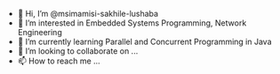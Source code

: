 - 👋 Hi, I’m @msimamisi-sakhile-lushaba
- 👀 I’m interested in Embedded Systems Programming, Network Engineering
- 🌱 I’m currently learning Parallel and Concurrent Programming in Java
- 💞️ I’m looking to collaborate on ...
- 📫 How to reach me ...

<!---
msimamisi-sakhile/msimamisi-sakhile is a ✨ special ✨ repository because its `README.md` (this file) appears on your GitHub profile.
You can click the Preview link to take a look at your changes.
--->

